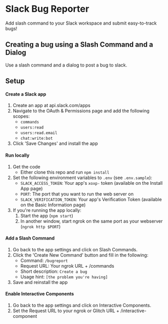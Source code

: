 # Slack Bug Reporter

Add slash command to your Slack workspace and submit easy-to-track bugs!

## Creating a bug using a Slash Command and a Dialog

Use a slash command and a dialog to post a bug to slack.

## Setup

#### Create a Slack app

1. Create an app at api.slack.com/apps
1. Navigate to the OAuth & Permissions page and add the following scopes:
    * `commands`
    * `users:read`
    * `users:read.email`
    * `chat:write:bot`
1. Click 'Save Changes' and install the app

#### Run locally
1. Get the code
    * Either clone this repo and run `npm install`
1. Set the following environment variables to `.env` (see `.env.sample`):
    * `SLACK_ACCESS_TOKEN`: Your app's `xoxp-` token (available on the Install App page)
    * `PORT`: The port that you want to run the web server on
    * `SLACK_VERIFICATION_TOKEN`: Your app's Verification Token (available on the Basic Information page)
1. If you're running the app locally:
    1. Start the app (`npm start`)
    1. In another window, start ngrok on the same port as your webserver (`ngrok http $PORT`)

#### Add a Slash Command
1. Go back to the app settings and click on Slash Commands.
1. Click the 'Create New Command' button and fill in the following:
    * Command: `/bugreport`
    * Request URL: Your ngrok URL + /commands
    * Short description: `Create a bug`
    * Usage hint: `[the problem you're having]`
1. Save and reinstall the app

#### Enable Interactive Components
1. Go back to the app settings and click on Interactive Components.
1. Set the Request URL to your ngrok or Glitch URL + /interactive-component
